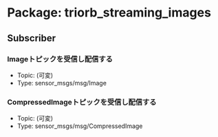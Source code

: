 # Package: triorb_streaming_images

## Subscriber
### Imageトピックを受信し配信する
- Topic: (可変)
- Type: sensor_msgs/msg/Image


### CompressedImageトピックを受信し配信する
- Topic: (可変)
- Type: sensor_msgs/msg/CompressedImage
